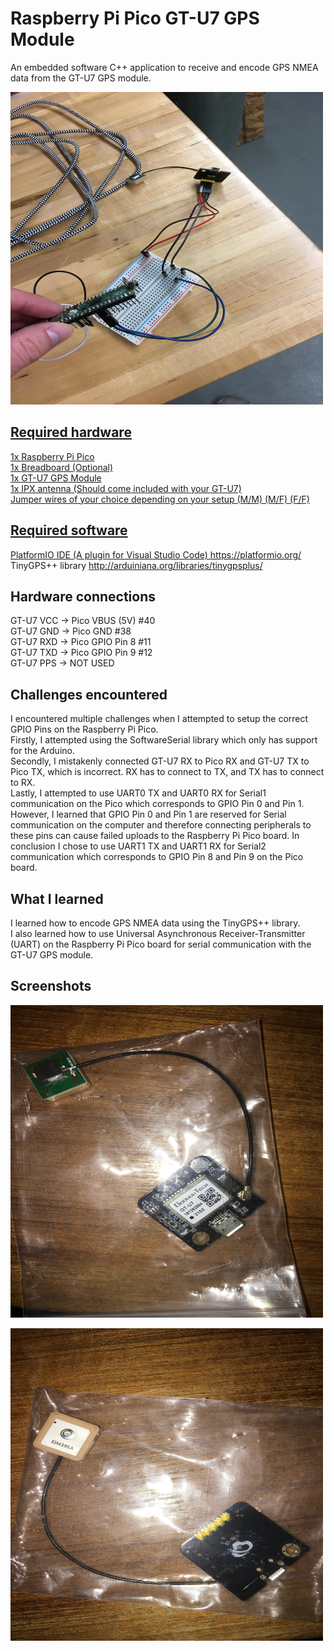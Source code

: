 # Raspberry Pi Pico GT-U7 GPS Module

An embedded software C++ application to receive and encode GPS NMEA data from the GT-U7 GPS module.

<p align='left'>
  <a href="#"><img src="https://github.com/Brian-S-Poon/Raspberry-Pi-Pico-Projects/blob/main/Raspberry%20Pi%20Pico%20GT-U7%20GPS%20Module/images/GPS_Module1.JPG" width=500 height=500 </a>
</p>

## Required hardware
1x Raspberry Pi Pico <br>
1x Breadboard (Optional) <br>
1x GT-U7 GPS Module <br>
1x IPX antenna (Should come included with your GT-U7) <br>
Jumper wires of your choice depending on your setup (M/M) (M/F) (F/F)

## Required software
PlatformIO IDE (A plugin for Visual Studio Code) https://platformio.org/ <br>
TinyGPS++ library http://arduiniana.org/libraries/tinygpsplus/

## Hardware connections
GT-U7 VCC -> Pico VBUS (5V) #40 <br>
GT-U7 GND -> Pico GND #38 <br>
GT-U7 RXD -> Pico GPIO Pin 8 #11 <br>
GT-U7 TXD -> Pico GPIO Pin 9 #12 <br>
GT-U7 PPS -> NOT USED <br>

## Challenges encountered
I encountered multiple challenges when I attempted to setup the correct GPIO Pins on the Raspberry Pi Pico. <br> 
Firstly, I attempted using the SoftwareSerial library which only has support for the Arduino. <br>
Secondly, I mistakenly connected GT-U7 RX to Pico RX and GT-U7 TX to Pico TX, which is incorrect. RX has to connect to TX, and TX has to connect to RX. <br>
Lastly, I attempted to use UART0 TX and UART0 RX for Serial1 communication on the Pico which corresponds to GPIO Pin 0 and Pin 1. 
However, I learned that GPIO Pin 0 and Pin 1 are reserved for Serial communication on the computer and therefore connecting peripherals to these pins can cause failed
uploads to the Raspberry Pi Pico board. 
In conclusion I chose to use UART1 TX and UART1 RX for Serial2 communication which corresponds to GPIO Pin 8 and Pin 9 on the Pico board. <br>

## What I learned
I learned how to encode GPS NMEA data using the TinyGPS++ library. <br>
I also learned how to use Universal Asynchronous Receiver-Transmitter (UART) on the Raspberry Pi Pico board for serial communication with the GT-U7 GPS module.

## Screenshots

<p align='left'>
  <a href="#"><img src="https://github.com/Brian-S-Poon/Raspberry-Pi-Pico-Projects/blob/main/Raspberry%20Pi%20Pico%20GT-U7%20GPS%20Module/images/GPS_Module2.JPG" width=500 height=500 </a>
</p>

<p align='left'>
  <a href="#"><img src="https://github.com/Brian-S-Poon/Raspberry-Pi-Pico-Projects/blob/main/Raspberry%20Pi%20Pico%20GT-U7%20GPS%20Module/images/GPS_Module3.JPG" width=500 height=500 </a>
</p>



